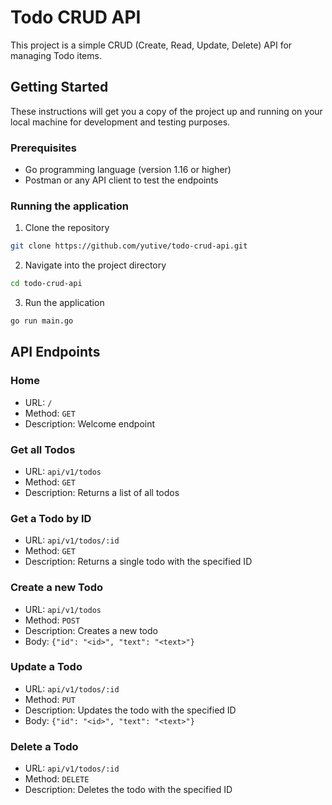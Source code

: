 
# Todo CRUD API

This project is a simple CRUD (Create, Read, Update, Delete) API for managing Todo items.

## Getting Started

These instructions will get you a copy of the project up and running on your local machine for development and testing purposes.

### Prerequisites

- Go programming language (version 1.16 or higher)
- Postman or any API client to test the endpoints

### Running the application

1. Clone the repository
```bash
git clone https://github.com/yutive/todo-crud-api.git
```
2. Navigate into the project directory
```bash
cd todo-crud-api
```
3. Run the application
```bash
go run main.go
```

## API Endpoints

### Home

- URL: `/`
- Method: `GET`
- Description: Welcome endpoint

### Get all Todos

- URL: `api/v1/todos`
- Method: `GET`
- Description: Returns a list of all todos

### Get a Todo by ID

- URL: `api/v1/todos/:id`
- Method: `GET`
- Description: Returns a single todo with the specified ID

### Create a new Todo

- URL: `api/v1/todos`
- Method: `POST`
- Description: Creates a new todo
- Body: `{"id": "<id>", "text": "<text>"}`

### Update a Todo

- URL: `api/v1/todos/:id`
- Method: `PUT`
- Description: Updates the todo with the specified ID
- Body: `{"id": "<id>", "text": "<text>"}`

### Delete a Todo

- URL: `api/v1/todos/:id`
- Method: `DELETE`
- Description: Deletes the todo with the specified ID
